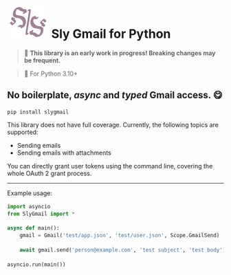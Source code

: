 # ![sly logo](https://raw.githubusercontent.com/dunkyl/SlyMeta/main/sly%20logo.svg) Sly Gmail for Python

> 🚧 **This library is an early work in progress! Breaking changes may be frequent.**

> 🐍 For Python 3.10+

## No boilerplate, _async_ and _typed_ Gmail access. 😋

```shell
pip install slygmail
```

This library does not have full coverage.
Currently, the following topics are supported:

* Sending emails
* Sending emails with attachments

You can directly grant user tokens using the command line, covering the whole OAuth 2 grant process.

---

Example usage:

```python
import asyncio
from SlyGmail import *

async def main():
    gmail = Gmail('test/app.json', 'test/user.json', Scope.GmailSend)

    await gmail.send('person@example.com', 'test subject', 'test body')

asyncio.run(main())
```
